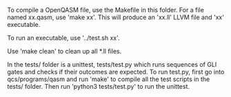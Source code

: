 To compile a OpenQASM file, use the Makefile in this folder. For a file named xx.qasm, use 'make xx'. This will produce an 'xx.ll' LLVM file and 'xx' executable. 

To run an executable, use '../test.sh xx'.

Use 'make clean' to clean up all *.ll files.

In the tests/ folder is a unittest, tests/test.py which runs sequences of GLI gates and checks if their outcomes are expected. To run test.py, first go into qcs/programs/qasm and run 'make' to compile all the test scripts in the tests/ folder. Then run 'python3 tests/test.py' to run the unittest.